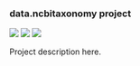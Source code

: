 ### data.ncbitaxonomy project

<!-- [![](https://travis-ci.org/bio4j/data.ncbitaxonomy.svg?branch=master)](https://travis-ci.org/bio4j/data.ncbitaxonomy) -->
<!-- [![](https://img.shields.io/codacy/???.svg)](https://www.codacy.com/app/era7/data.ncbitaxonomy) -->
[![](http://github-release-version.herokuapp.com/github/bio4j/data.ncbitaxonomy/release.svg)](https://github.com/bio4j/data.ncbitaxonomy/releases/latest)
[![](https://img.shields.io/badge/license-AGPLv3-blue.svg)](https://tldrlegal.com/license/gnu-affero-general-public-license-v3-%28agpl-3.0%29)
[![](https://img.shields.io/badge/contact-gitter_chat-dd1054.svg)](https://gitter.im/bio4j/data.ncbitaxonomy)

Project description here.
